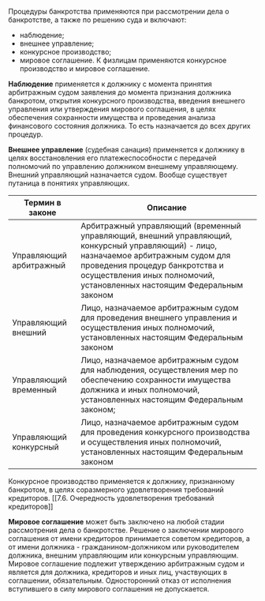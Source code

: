 Процедуры банкротства применяются при рассмотрении дела о банкротстве, а также по решению суда и включают:
- наблюдение;
- внешнее управление;
- конкурсное производство;
- мировое соглашение.
К физлицам применяются конкурсное производство и мировое соглашение.

**Наблюдение** применяется к должнику с момента принятия арбитражным судом заявления до момента признания должника банкротом, открытия конкурсного производства, введения внешнего управления или утверждения мирового соглашения, в целях обеспечения сохранности имущества и проведения анализа финансового состояния должника. То есть назначается до всех других процедур.

**Внешнее управление** (судебная санация) применяется к должнику в целях восстановления его платежеспособности с передачей полномочий по управлению должником внешнему управляющему. Внешний управляющий назначается судом. Вообще существует путаница в понятиях управляющих.

| Термин в законе         | Описание                                                                                                                                                                                                                                            |
| ----------------------- | --------------------------------------------------------------------------------------------------------------------------------------------------------------------------------------------------------------------------------------------------- |
| Управляющий арбитражный | Арбитражный управляющий (временный управляющий, внешний управляющий, конкурсный управляющий) - лицо, назначаемое арбитражным судом для проведения процедур банкротства и осуществления иных полномочий, установленных настоящим Федеральным законом |
| Управляющий внешний     | Лицо, назначаемое арбитражным судом для проведения внешнего управления и осуществления иных полномочий, установленных настоящим Федеральным законом                                                                                                 |
| Управляющий временный   | Лицо, назначаемое арбитражным судом для наблюдения, осуществления мер по обеспечению сохранности имущества должника и иных полномочий, установленных настоящим Федеральным законом;                                                                 |
| Управляющий конкурсный  | Лицо, назначаемое арбитражным судом для проведения конкурсного производства и осуществления иных полномочий, установленных настоящим Федеральным законом                                                                                            |
Конкурсное производство применяется к должнику, признанному банкротом, в целях соразмерного удовлетворения требований кредиторов. [[7.6. Очередность удовлетворения требований кредиторов]]

**Мировое соглашение** может быть заключено на любой стадии рассмотрения дела о банкротстве. Решение о заключении мирового соглашения от имени кредиторов принимается советом кредиторов, а от имени должника - гражданином-должником или руководителем должника, внешним управляющим или конкурсным управляющим. Мировое соглашение подлежит утверждению арбитражным судом и является для должника, кредиторов и иных лиц, участвующих в соглашении, обязательным. Односторонний отказ от исполнения вступившего в силу мирового соглашения не допускается. 


